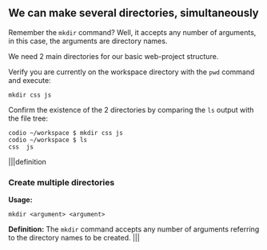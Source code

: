 ## We can make several directories, simultaneously

Remember the `mkdir` command? Well, it accepts any number of arguments, in this case, the arguments are directory names.

We need 2 main directories for our basic web-project structure.

Verify you are currently on the workspace directory with the `pwd` command and execute:

```
mkdir css js
```

Confirm the existence of the 2 directories by comparing the `ls` output with the file tree:

```
codio ~/workspace $ mkdir css js
codio ~/workspace $ ls
css  js
```

|||definition
### Create multiple directories
__Usage:__
```
mkdir <argument> <argument>
```
__Definition:__
The `mkdir` command accepts any number of arguments referring to the directory names to be created.
|||